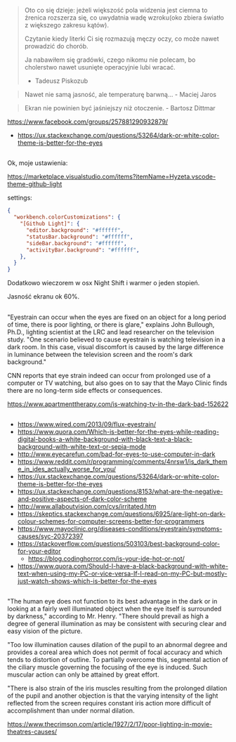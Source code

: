 
>Oto co się dzieje: jeżeli większość pola widzenia jest ciemna to źrenica rozszerza się, co uwydatnia wadę wzroku(oko zbiera światło z większego zakresu kątów).
>
>Czytanie kiedy literki Ci się rozmazują męczy oczy, co może nawet prowadzić do chorób.
>
>Ja nabawiłem się gradówki, czego nikomu nie polecam, bo cholerstwo nawet usunięte operacyjnie lubi wracać.
> - Tadeusz Piskozub

> Nawet nie samą jasność, ale temperaturę barwną... - Maciej Jaros

>Ekran nie powinien być jaśniejszy niż otoczenie. - Bartosz Dittmar

https://www.facebook.com/groups/257881290932879/

- https://ux.stackexchange.com/questions/53264/dark-or-white-color-theme-is-better-for-the-eyes

##

Ok, moje ustawienia:

https://marketplace.visualstudio.com/items?itemName=Hyzeta.vscode-theme-github-light

settings:

```json
{
  "workbench.colorCustomizations": {
    "[Github Light]": {
      "editor.background": "#ffffff",
      "statusBar.background": "#ffffff",
      "sideBar.background": "#ffffff",
      "activityBar.background": "#ffffff",
    },
  }
}
```

Dodatkowo wieczorem w osx Night Shift i warmer o jeden stopień.

Jasność ekranu ok 60%.

##

"Eyestrain can occur when the eyes are fixed on an object for a long period of time, there is poor lighting, or there is glare," explains John Bullough, Ph.D., lighting scientist at the LRC and lead researcher on the television study. "One scenario believed to cause eyestrain is watching television in a dark room. In this case, visual discomfort is caused by the large difference in luminance between the television screen and the room's dark background."

CNN reports that eye strain indeed can occur from prolonged use of a computer or TV watching, but also goes on to say that the Mayo Clinic finds there are no long-term side effects or consequences.

https://www.apartmenttherapy.com/is-watching-tv-in-the-dark-bad-152622

##

- https://www.wired.com/2013/09/flux-eyestrain/
- https://www.quora.com/Which-is-better-for-the-eyes-while-reading-digital-books-a-white-background-with-black-text-a-black-background-with-white-text-or-sepia-mode
- http://www.eyecarefun.com/bad-for-eyes-to-use-computer-in-dark
- https://www.reddit.com/r/programming/comments/4nrsw1/is_dark_theme_in_ides_actually_worse_for_you/
- https://ux.stackexchange.com/questions/53264/dark-or-white-color-theme-is-better-for-the-eyes
- https://ux.stackexchange.com/questions/8153/what-are-the-negative-and-positive-aspects-of-dark-color-scheme
- http://www.allaboutvision.com/cvs/irritated.htm
- https://skeptics.stackexchange.com/questions/6925/are-light-on-dark-colour-schemes-for-computer-screens-better-for-programmers
- https://www.mayoclinic.org/diseases-conditions/eyestrain/symptoms-causes/syc-20372397
- https://stackoverflow.com/questions/503103/best-background-color-for-your-editor
  - https://blog.codinghorror.com/is-your-ide-hot-or-not/
- https://www.quora.com/Should-I-have-a-black-background-with-white-text-when-using-my-PC-or-vice-versa-If-I-read-on-my-PC-but-mostly-just-watch-shows-which-is-better-for-the-eyes

##

"The human eye does not function to its best advantage in the dark or in looking at a fairly well illuminated object when the eye itself is surrounded by darkness," according to Mr. Henry. "There should prevail as high a degree of general illumination as may be consistent with securing clear and easy vision of the picture.

"Too low illumination causes dilation of the pupil to an abnormal degree and provides a coreal area which does not permit of focal accuracy and which tends to distortion of outline. To partially overcome this, segmental action of the ciliary muscle governing the focusing of the eye is induced. Such muscular action can only be attained by great effort.

"There is also strain of the iris muscles resulting from the prolonged dilation of the pupil and another objection is that the varying intensity of the light reflected from the screen requires constant iris action more difficult of accomplishment than under normal dilation.

https://www.thecrimson.com/article/1927/2/17/poor-lighting-in-movie-theatres-causes/